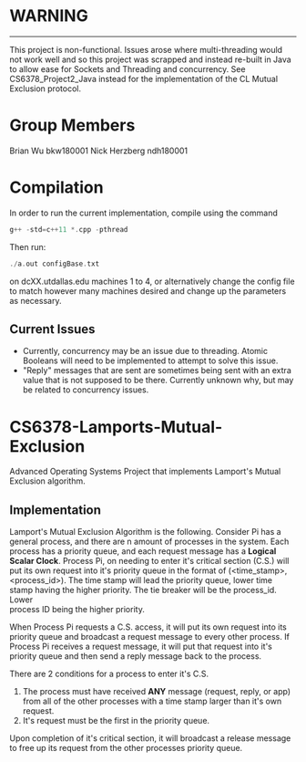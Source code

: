 # WARNING
---
This project is non-functional. Issues arose where multi-threading would not work well and so this project was scrapped
and instead re-built in Java to allow ease for Sockets and Threading and concurrency.
See CS6378_Project2_Java instead for the implementation of the CL Mutual Exclusion protocol.


# Group Members
Brian Wu bkw180001
Nick Herzberg ndh180001

# Compilation
In order to run the current implementation, compile using the command
```cpp
g++ -std=c++11 *.cpp -pthread
```
Then run:
```cpp
./a.out configBase.txt 
```
on dcXX.utdallas.edu machines 1 to 4, or alternatively change the config file
to match however many machines desired and change up the parameters as necessary.

## Current Issues
- Currently, concurrency may be an issue due to threading. Atomic Booleans will need to be implemented to attempt to solve this issue.
- "Reply" messages that are sent are sometimes being sent with an extra value that is not supposed to be there. Currently unknown why, but may be related to concurrency issues.


# CS6378-Lamports-Mutual-Exclusion
Advanced Operating Systems Project that implements Lamport's Mutual Exclusion algorithm.

## Implementation
Lamport's Mutual Exclusion Algorithm is the following.
Consider Pi has a general process, and there are n amount of processes in the system.
Each process has a priority queue, and each request message has a **Logical Scalar Clock**.
Process Pi, on needing to enter it's critical section (C.S.) will put its own request into it's priority queue in the format of (<time_stamp>, <process_id>).
  The time stamp will lead the priority queue, lower time stamp having the higher priority. The tie breaker will be the process_id. Lower   
  process ID being the higher priority.

When Process Pi requests a C.S. access, it will put its own request into its priority queue and broadcast a request message to every other process.
If Process Pi receives a request message, it will put that request into it's priority queue and then send a reply message back to the process.

There are 2 conditions for a process to enter it's C.S.
  1. The process must have received **ANY** message (request, reply, or app) from all of the other processes with a time stamp larger than it's own request.
  2. It's request must be the first in the priority queue.

Upon completion of it's critical section, it will broadcast a release message to free up its request from the other processes priority queue.
